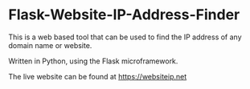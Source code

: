 # Flask-Website-IP-Address-Finder
This is a web based tool that can be used to find the IP address of any domain name or website. 

Written in Python, using the Flask microframework.

The live website can be found at https://websiteip.net
